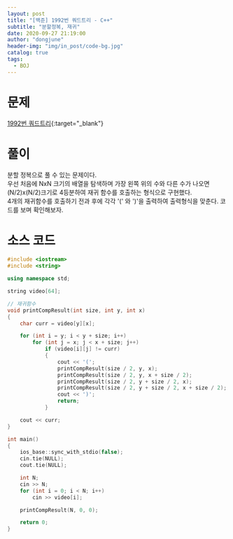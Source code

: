 ```yaml
---
layout: post
title: "[백준] 1992번 쿼드트리 - C++"
subtitle: "분할정복, 재귀"
date: 2020-09-27 21:19:00
author: "dongjune"
header-img: "img/in_post/code-bg.jpg"
catalog: true
tags:
  - BOJ
---
```


# 문제

[1992번 쿼드트리](https://www.acmicpc.net/problem/1992){:target="_blank"}

# 풀이

분할 정복으로 풀 수 있는 문제이다.  
우선 처음에 NxN 크기의 배열을 탐색하며 가장 왼쪽 위의 수와 다른 수가 나오면 (N/2)x(N/2)크기로 4등분하여 재귀 함수를 호출하는 형식으로 구현했다.  
4개의 재귀함수를 호출하기 전과 후에 각각 '(' 와 ')'을 출력하여 출력형식을 맞춘다. 코드를 보며 확인해보자.

# 소스 코드

```c++
#include <iostream>
#include <string>

using namespace std;

string video[64];

// 재귀함수
void printCompResult(int size, int y, int x)
{
    char curr = video[y][x];

    for (int i = y; i < y + size; i++)
        for (int j = x; j < x + size; j++)
            if (video[i][j] != curr)
            {
                cout << '(';
                printCompResult(size / 2, y, x);
                printCompResult(size / 2, y, x + size / 2);
                printCompResult(size / 2, y + size / 2, x);
                printCompResult(size / 2, y + size / 2, x + size / 2);
                cout << ')';
                return;
            }

    cout << curr;
}

int main()
{
    ios_base::sync_with_stdio(false);
    cin.tie(NULL);
    cout.tie(NULL);

    int N;
    cin >> N;
    for (int i = 0; i < N; i++)
        cin >> video[i];

    printCompResult(N, 0, 0);

    return 0;
}
```
